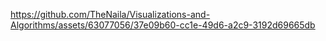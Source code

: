 

https://github.com/TheNaila/Visualizations-and-Algorithms/assets/63077056/37e09b60-cc1e-49d6-a2c9-3192d69665db

